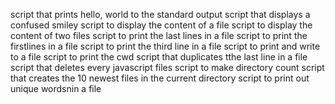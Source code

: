 script that prints hello, world to the standard output
script that displays a confused smiley
script to display the content of a file
script to display the content of two files
script to print the last lines in a file
script to print the firstlines in a file
script to print the third line in a file
script to print and write to a file
script to print the cwd
script that duplicates tthe last line in a file
script that deletes every javascript files
script to make directory count
script that creates the 10 newest files in the current directory
script to print out unique wordsnin a file
